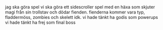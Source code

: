 jag ska göra spel
vi ska göra ett sidescroller spel med en häxa som skjuter magi från sin trollstav och dödar fienden.
fienderna kommer vara typ, fladdermöss, zombies och skelett idk.
vi hade tänkt ha godis som powerups
vi hade tänkt ha frej som final boss